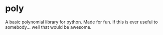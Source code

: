 # poly
A basic polynomial library for python. Made for fun. If this is ever useful to somebody... well that would be awesome.